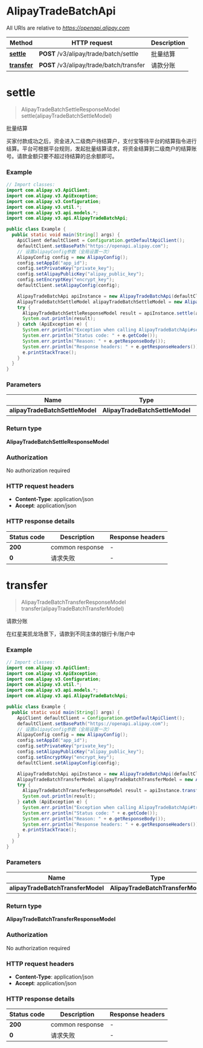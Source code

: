 # AlipayTradeBatchApi

All URIs are relative to *https://openapi.alipay.com*

| Method | HTTP request | Description |
|------------- | ------------- | -------------|
| [**settle**](AlipayTradeBatchApi.md#settle) | **POST** /v3/alipay/trade/batch/settle | 批量结算 |
| [**transfer**](AlipayTradeBatchApi.md#transfer) | **POST** /v3/alipay/trade/batch/transfer | 请款分账 |


<a name="settle"></a>
# **settle**
> AlipayTradeBatchSettleResponseModel settle(alipayTradeBatchSettleModel)

批量结算

买家付款成功之后，资金进入二级商户待结算户，支付宝等待平台的结算指令进行结算。平台可根据平台规则，发起批量结算请求，将资金结算到二级商户的结算账号。请款金额只要不超过待结算的总余额即可。

### Example
```java
// Import classes:
import com.alipay.v3.ApiClient;
import com.alipay.v3.ApiException;
import com.alipay.v3.Configuration;
import com.alipay.v3.util.*;
import com.alipay.v3.api.models.*;
import com.alipay.v3.api.AlipayTradeBatchApi;

public class Example {
  public static void main(String[] args) {
    ApiClient defaultClient = Configuration.getDefaultApiClient();
    defaultClient.setBasePath("https://openapi.alipay.com");
    // 设置alipayConfig参数（全局设置一次）
    AlipayConfig config = new AlipayConfig();
    config.setAppId("app_id");
    config.setPrivateKey("private_key");
    config.setAlipayPublicKey("alipay_public_key");
    config.setEncryptKey("encrypt_key");
    defaultClient.setAlipayConfig(config);

    AlipayTradeBatchApi apiInstance = new AlipayTradeBatchApi(defaultClient);
    AlipayTradeBatchSettleModel alipayTradeBatchSettleModel = new AlipayTradeBatchSettleModel(); // AlipayTradeBatchSettleModel | 
    try {
      AlipayTradeBatchSettleResponseModel result = apiInstance.settle(alipayTradeBatchSettleModel);
      System.out.println(result);
    } catch (ApiException e) {
      System.err.println("Exception when calling AlipayTradeBatchApi#settle");
      System.err.println("Status code: " + e.getCode());
      System.err.println("Reason: " + e.getResponseBody());
      System.err.println("Response headers: " + e.getResponseHeaders());
      e.printStackTrace();
    }
  }
}
```

### Parameters

| Name | Type | Description  | Notes |
|------------- | ------------- | ------------- | -------------|
| **alipayTradeBatchSettleModel** | **AlipayTradeBatchSettleModel**|  | [optional] |

### Return type

**AlipayTradeBatchSettleResponseModel**

### Authorization

No authorization required

### HTTP request headers

 - **Content-Type**: application/json
 - **Accept**: application/json

### HTTP response details
| Status code | Description | Response headers |
|-------------|-------------|------------------|
| **200** | common response |  -  |
| **0** | 请求失败 |  -  |

<a name="transfer"></a>
# **transfer**
> AlipayTradeBatchTransferResponseModel transfer(alipayTradeBatchTransferModel)

请款分账

在红星美凯龙场景下，请款到不同主体的银行卡/账户中

### Example
```java
// Import classes:
import com.alipay.v3.ApiClient;
import com.alipay.v3.ApiException;
import com.alipay.v3.Configuration;
import com.alipay.v3.util.*;
import com.alipay.v3.api.models.*;
import com.alipay.v3.api.AlipayTradeBatchApi;

public class Example {
  public static void main(String[] args) {
    ApiClient defaultClient = Configuration.getDefaultApiClient();
    defaultClient.setBasePath("https://openapi.alipay.com");
    // 设置alipayConfig参数（全局设置一次）
    AlipayConfig config = new AlipayConfig();
    config.setAppId("app_id");
    config.setPrivateKey("private_key");
    config.setAlipayPublicKey("alipay_public_key");
    config.setEncryptKey("encrypt_key");
    defaultClient.setAlipayConfig(config);

    AlipayTradeBatchApi apiInstance = new AlipayTradeBatchApi(defaultClient);
    AlipayTradeBatchTransferModel alipayTradeBatchTransferModel = new AlipayTradeBatchTransferModel(); // AlipayTradeBatchTransferModel | 
    try {
      AlipayTradeBatchTransferResponseModel result = apiInstance.transfer(alipayTradeBatchTransferModel);
      System.out.println(result);
    } catch (ApiException e) {
      System.err.println("Exception when calling AlipayTradeBatchApi#transfer");
      System.err.println("Status code: " + e.getCode());
      System.err.println("Reason: " + e.getResponseBody());
      System.err.println("Response headers: " + e.getResponseHeaders());
      e.printStackTrace();
    }
  }
}
```

### Parameters

| Name | Type | Description  | Notes |
|------------- | ------------- | ------------- | -------------|
| **alipayTradeBatchTransferModel** | **AlipayTradeBatchTransferModel**|  | [optional] |

### Return type

**AlipayTradeBatchTransferResponseModel**

### Authorization

No authorization required

### HTTP request headers

 - **Content-Type**: application/json
 - **Accept**: application/json

### HTTP response details
| Status code | Description | Response headers |
|-------------|-------------|------------------|
| **200** | common response |  -  |
| **0** | 请求失败 |  -  |

